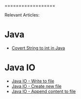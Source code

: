 ==================

Relevant Articles:

# Java

* [Covert String to int in Java](https://frontbackend.com/java/covert-string-to-int-in-java)


# Java IO

* [Java IO - Write to file](https://frontbackend.com/java/java-io-write-to-file)
* [Java IO - Create new file](https://frontbackend.com/java/java-io-create-new-file)
* [Java IO - Append content to file](https://frontbackend.com/java/java-io-append-content-to-file)

